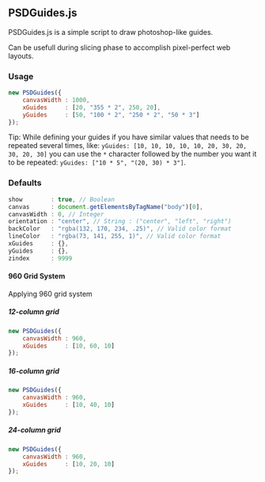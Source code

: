 ## PSDGuides.js

PSDGuides.js is a simple script to draw photoshop-like guides.

Can be usefull during slicing phase to accomplish pixel-perfect web layouts.

### Usage

```js
new PSDGuides({
    canvasWidth : 1000,
    xGuides     : [20, "355 * 2", 250, 20],
    yGuides     : [50, "100 * 2", "250 * 2", "50 * 3"]
});
```

Tip: While defining your guides if you have similar values that needs to be repeated several times, like: `yGuides: [10, 10, 10, 10, 10, 20, 30, 20, 30, 20, 30]` you can use the `*` character followed by the number you want it to be repeated: `yGuides: ["10 * 5", "(20, 30) * 3"]`.

### Defaults

```js
show        : true, // Boolean
canvas      : document.getElementsByTagName("body")[0],
canvasWidth : 0, // Integer
orientation : "center", // String : ("center", "left", "right")
backColor   : "rgba(132, 170, 234, .25)", // Valid color format
lineColor   : "rgba(73, 141, 255, 1)", // Valid color format
xGuides     : {},
yGuides     : {},
zindex      : 9999
```

#### 960 Grid System

Applying 960 grid system

##### 12-column grid

```js
new PSDGuides({
    canvasWidth : 960,
    xGuides     : [10, 60, 10]
});
```

##### 16-column grid

```js
new PSDGuides({
    canvasWidth : 960,
    xGuides     : [10, 40, 10]
});
```

##### 24-column grid

```js
new PSDGuides({
    canvasWidth : 960,
    xGuides     : [10, 20, 10]
});
